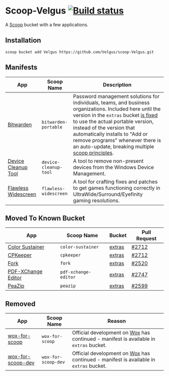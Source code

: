 Scoop-Velgus [![Build status](https://ci.appveyor.com/api/projects/status/ckomgtl07nog4wws?svg=true)](https://ci.appveyor.com/project/Velgus/scoop-velgus)
===

A [Scoop](https://scoop.netlify.com/ "Scoop") bucket with a few applications.

Installation
------------

`scoop bucket add Velgus https://github.com/Velgus/scoop-Velgus.git`

Manifests
---------

| App                                                                                      | Scoop Name            | Description                                                                                                                                                                                                                                                                                                                                                                                                                                              |
|------------------------------------------------------------------------------------------|-----------------------|----------------------------------------------------------------------------------------------------------------------------------------------------------------------------------------------------------------------------------------------------------------------------------------------------------------------------------------------------------------------------------------------------------------------------------------------------------|
| [Bitwarden](https://bitwarden.com/ "Bitwarden")                                          | `bitwarden-portable`  | Password management solutions for individuals, teams, and business organizations. Included here until the version in the `extras` bucket [is fixed](https://github.com/lukesampson/scoop-extras/pull/4844) to use the actual portable version, instead of the version that automatically installs to "Add or remove programs" whenever there is an auto-update, breaking multiple [scoop principles](https://github.com/lukesampson/scoop/wiki/So-What). |
| [Device Cleanup Tool](https://www.uwe-sieber.de/misc_tools_e.html "Device Cleanup Tool") | `device-cleanup-tool` | A tool to remove non-present devices from the Windows Device Management.                                                                                                                                                                                                                                                                                                                                                                                 |
| [Flawless Widescreen](https://www.flawlesswidescreen.org "Flawless Widescreen")          | `flawless-widescreen` | A tool for crafting fixes and patches to get games functioning correctly in UltraWide/Surround/Eyefinity gaming resolutions.                                                                                                                                                                                                                                                                                                                             |

Moved To Known Bucket
---------------------
| App                                                                                                     | Scoop Name           | Bucket                                                         | Pull Request                                                           |
|---------------------------------------------------------------------------------------------------------|----------------------|----------------------------------------------------------------|------------------------------------------------------------------------|
| [Color Sustainer](https://www.guru3d.com/files-details/color-sustainer-download.html "Color Sustainer") | `color-sustainer`    | [extras](https://github.com/lukesampson/scoop-extras "extras") | [#2712](https://github.com/lukesampson/scoop-extras/pull/2712 "#2712") |
| [CPKeeper](http://goebish.free.fr/cpk "CPKeeper")                                                       | `cpkeeper`           | [extras](https://github.com/lukesampson/scoop-extras "extras") | [#2712](https://github.com/lukesampson/scoop-extras/pull/2712 "#2712") |
| [Fork](https://git-fork.com "Fork")                                                                     | `fork`               | [extras](https://github.com/lukesampson/scoop-extras "extras") | [#2520](https://github.com/lukesampson/scoop-extras/pull/2520 "#2520") |
| [PDF-XChange Editor](https://www.tracker-software.com/product/pdf-xchange-editor "PDF-XChange Editor")  | `pdf-xchange-editor` | [extras](https://github.com/lukesampson/scoop-extras "extras") | [#2747](https://github.com/lukesampson/scoop-extras/pull/2747 "#2747") |
| [PeaZip](https://www.peazip.org "PeaZip")                                                               | `peazip`             | [extras](https://github.com/lukesampson/scoop-extras "extras") | [#2599](https://github.com/lukesampson/scoop-extras/pull/2599 "#2599") |

Removed
---------------------
| App                                                                                                         | Scoop Name           | Reason                                                                                                                       |
|-------------------------------------------------------------------------------------------------------------|----------------------|------------------------------------------------------------------------------------------------------------------------------|
| [wox-for-scoop](https://github.com/Velgus/wox-for-scoop "wox-for-scoop")                                    | `wox-for-scoop`      | Official development on [Wox](https://github.com/Wox-launcher/Wox) has continued - manifest is available in `extras` bucket. |
| [wox-for-scoop-dev](https://github.com/Velgus/wox-for-scoop/tree/release/wox-for-scoop-dev "wox-for-scoop") | `wox-for-scoop-dev`  | Official development on [Wox](https://github.com/Wox-launcher/Wox) has continued - manifest is available in `extras` bucket. |

